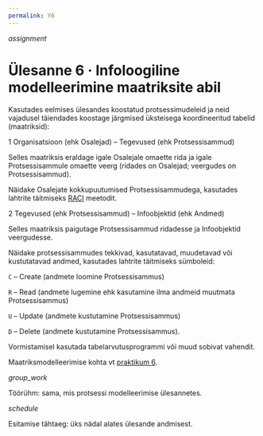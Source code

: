 ```yaml
---
permalink: Y6
---
```


<div style='display: inline-block;'> <i class="material-icons ikoon tomato">assignment</i></div>

# Ülesanne 6 · Infoloogiline modelleerimine maatriksite abil

Kasutades eelmises ülesandes koostatud protsessimudeleid ja neid vajadusel täiendades koostage järgmised üksteisega koordineeritud tabelid (maatriksid):

1 Organisatsioon (ehk Osalejad) – Tegevused (ehk Protsessisammud)

Selles maatriksis eraldage igale Osalejale omaette rida ja igale Protsessisammule omaette veerg (ridades on Osalejad; veergudes on Protsessisammud).

Näidake Osalejate kokkupuutumised Protsessisammudega, kasutades lahtrite täitmiseks [RACI](https://en.wikipedia.org/wiki/Responsibility_assignment_matrix) meetodit.

2 Tegevused (ehk Protsessisammud) – Infoobjektid (ehk Andmed)

Selles maatriksis paigutage Protsessisammud ridadesse ja Infoobjektid veergudesse.

Näidake protsessisammudes tekkivad, kasutatavad, muudetavad või kustutatavad andmed, kasutades lahtrite täitmiseks sümboleid:

`C` – Create (andmete loomine Protsessisammus)

`R` – Read (andmete lugemine ehk kasutamine ilma andmeid muutmata Protsessisammus)

`U` – Update (andmete kustutamine Protsessisammus)

`D` – Delete (andmete kustutamine Protsessisammus).

Vormistamisel kasutada tabelarvutusprogrammi või muud sobivat vahendit.

Maatriksmodelleerimise kohta vt [praktikum 6](/6068/P6).

<div style='display: inline-block;'> <i class="material-icons ikoon tomato">group_work</i></div>

Töörühm: sama, mis protsessi modelleerimise ülesannetes.

<div style='display: inline-block;'> <i class="material-icons ikoon tomato">schedule</i></div>

Esitamise tähtaeg: üks nädal alates ülesande andmisest.